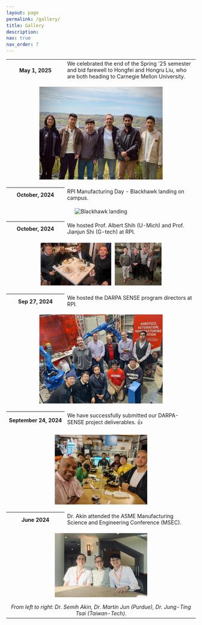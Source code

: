 ```yaml
---
layout: page
permalink: /gallery/
title: Gallery
description:  
nav: true
nav_order: 7
---
```


<div class="news">
  <div class="table-responsive">
    <table class="table table-sm table-borderless">
      <tr>
        <th scope="row" style="white-space: nowrap;">May 1, 2025</th>
        <td>We celebrated the end of the Spring '25 semester and bid farewell to Hongfei and Hongru Liu, who are both heading to Carnegie Mellon University.</td>
      </tr>
      <tr>
        <td colspan="2" style="text-align: center;">
          <figure>
            <img src="../assets/img/Semi_Lab_Spring2025.jpg" alt="Spring 2025 Farewell" style="width:80%; max-width:500px;">                        
          </figure>
        </td>
      </tr>
      <tr>
        <th scope="row" style="white-space: nowrap;">October, 2024</th>
        <td>RPI Manufacturing Day - Blackhawk landing on campus.</td>
      </tr>
      <tr>
        <td colspan="2" style="text-align: center;">
          <figure>
            <img src="../assets/img/blackhawk.png" alt="Blackhawk landing" style="width:90%; max-width:500px; height:auto; max-height:1000px;">                        
          </figure>
        </td>
      </tr>
      <tr>
        <th scope="row" style="white-space: nowrap;">October, 2024</th>
        <td>We hosted Prof. Albert Shih (U-Mich) and Prof. Jianjun Shi (G-tech) at RPI.</td>
      </tr>
      <tr>
        <td colspan="2" style="text-align: center;">
          <figure>
            <img src="../assets/img/Alber_Shi.jpg" alt="Prof. Albert Shih Visit" style="width:80%; max-width:500px; height:auto; max-height:1000px;">                        
          </figure>
        </td>
      </tr>
      <tr>
        <th scope="row" style="white-space: nowrap;">Sep 27, 2024</th>
        <td>We hosted the DARPA SENSE program directors at RPI.</td>
      </tr>
      <tr>
        <td colspan="2" style="text-align: center;">
          <figure>
            <img src="../assets/img/DARPA_visit2.jpg" alt="DARPA Visit" style="width:80%; max-width:500px;">                        
          </figure>
        </td>
      </tr>
      <tr>
        <th scope="row" style="white-space: nowrap;">September 24, 2024</th>
        <td>We have successfully submitted our DARPA-SENSE project deliverables. <span class="star">&#128077;</span></td>
      </tr>
      <tr>
        <td colspan="2" style="text-align: center;">
          <figure>
            <img src="../assets/img/Darpa_dinner.jpg" alt="DARPA Dinner" style="width:60%; max-width:400px;">
          </figure>
        </td>
      </tr>
      <tr>
        <th scope="row" style="white-space: nowrap;">June 2024</th>
        <td>Dr. Akin attended the ASME Manufacturing Science and Engineering Conference (MSEC).</td>
      </tr>
      <tr>
        <td colspan="2" style="text-align: center;">
          <figure>
            <img src="../assets/img/martinjun_tim.jpg" alt="ASME MSEC Photo" style="width:60%; max-width:400px;">
          </figure>
          <i>From left to right: Dr. Semih Akin, Dr. Martin Jun (Purdue), Dr. Jung-Ting Tsai (Taiwan-Tech).</i>
        </td>
      </tr>  